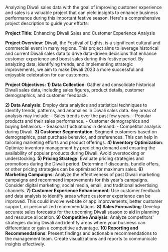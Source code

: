 Analyzing Diwali sales data with the goal of improving customer experience and sales is a valuable project that can yield insights to enhance business performance during this important festive season. Here's a comprehensive project description to guide your efforts:

**Project Title:** Enhancing Diwali Sales and Customer Experience Analysis

**Project Overview:**
Diwali, the Festival of Lights, is a significant cultural and commercial event in many regions. This project aims to leverage historical and current Diwali sales data to drive data-driven decisions that enhance customer experience and boost sales during this festive period. By analyzing data, identifying trends, and implementing strategic improvements, we aim to make Diwali 2023 a more successful and enjoyable celebration for our customers.

**Project Objectives:**
**1) Data Collection**: Gather and consolidate historical Diwali sales data, including sales figures, product details, customer demographics, and customer feedback.

**2) Data Analysis**: Employ data analytics and statistical techniques to identify trends, patterns, and anomalies in Diwali sales data. Key areas of analysis may include:
    - Sales trends over the past few years.
    - Popular products and their sales performance.
    - Customer demographics and buying behaviors.
    - Seasonal fluctuations in demand.
    - Competitor analysis during Diwali.
**3) Customer Segmentation**: Segment customers based on demographics, past purchase behavior, and preferences. This can help in tailoring marketing efforts and product offerings.
**4) Inventory Optimization**: Optimize inventory management by predicting demand and ensuring the availability of popular products during Diwali. Avoid overstocking or understocking.
**5) Pricing Strategy**: Evaluate pricing strategies and promotions during the Diwali period. Determine if discounts, bundle offers, or other pricing strategies can be optimized for maximum sales.
**6) Marketing Campaigns**: Analyze the effectiveness of past Diwali marketing campaigns and recommend improvements for this year's campaigns. Consider digital marketing, social media, email, and traditional advertising channels.
**7) Customer Experience Enhancement**: Use customer feedback and data analysis to identify areas where customer experience can be improved. This could involve website or app improvements, better customer support, or personalized recommendations.
**8) Sales Forecasting**: Develop accurate sales forecasts for the upcoming Diwali season to aid in planning and resource allocation.
**9) Competitive Analysis**: Analyze competitors' strategies during Diwali and identify areas where your business can differentiate or gain a competitive advantage.
**10) Reporting and Recommendations**: Present findings and actionable recommendations to the management team. Create visualizations and reports to communicate insights effectively.
